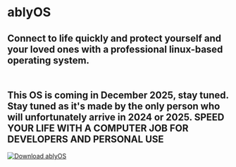 # ablyOS
Connect to life quickly and protect yourself and your loved ones with a professional linux-based operating system.<br><br>
--
This OS is coming in December 2025, stay tuned. Stay tuned as it's made by the only person who will unfortunately arrive in 2024 or 2025. SPEED YOUR LIFE WITH A COMPUTER JOB FOR DEVELOPERS AND PERSONAL USE
--


[![Download ablyOS](https://a.fsdn.com/con/app/sf-download-button)](https://sourceforge.net/projects/ablyos/files/latest/download)
